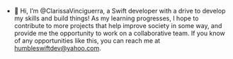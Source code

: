 - 👋 Hi, I’m @ClarissaVinciguerra, a Swift developer with a drive to develop my skills and build things! As my learning progresses, I hope to contribute to more projects that help improve society in some way, and provide me the opportunity to work on a collaborative team. If you know of any opportunities like this, you can reach me at humbleswiftdev@yahoo.com. 

<!---
ClarissaVinciguerra/ClarissaVinciguerra is a ✨ special ✨ repository because its `README.md` (this file) appears on your GitHub profile.
You can click the Preview link to take a look at your changes.
--->
